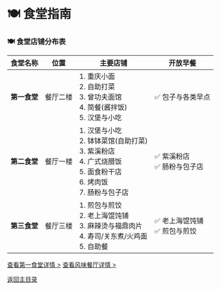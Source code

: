 # 🍽️ 食堂指南

### 🍽️ 食堂店铺分布表

| 食堂名称 | 位置 | 主要店铺 | 开放早餐 |
|---------|------|----------|----------|
| **第一食堂** | 餐厅二楼 | 1. 重庆小面<br>2. 自助打菜<br>3. 曾功夫面馆<br>4. 简餐(酱拌饭)<br>5. 汉堡与小吃 | ✅ 包子与各类早点 |
| **第二食堂** | 餐厅一楼 | 1. 汉堡与小吃<br>2. 钵钵菜馆(自助打菜)<br>3. 紫溪粉店<br>4. 广式烧腊饭<br>5. 面食粉干店<br>6. 烤肉饭<br>7. 肠粉与包子店 | ✅ 紫溪粉店<br>✅ 肠粉与包子店 |
| **第三食堂** | 餐厅三楼 | 1. 煎包与煎饺<br>2. 老上海馄饨铺<br>3. 麻辣烫与福鼎肉片<br>4. 寿司/关东煮/火鸡面<br>5. 自助餐 | ✅ 老上海馄饨铺<br>✅ 煎包与煎饺 |




[查看第一食堂详情 >](east-canteen.md)
[查看风味餐厅详情 >](west-canteen.md)

[返回主目录](../README.md)
